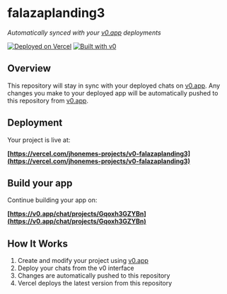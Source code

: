 # falazaplanding3

*Automatically synced with your [v0.app](https://v0.app) deployments*

[![Deployed on Vercel](https://img.shields.io/badge/Deployed%20on-Vercel-black?style=for-the-badge&logo=vercel)](https://vercel.com/jhonemes-projects/v0-falazaplanding3)
[![Built with v0](https://img.shields.io/badge/Built%20with-v0.app-black?style=for-the-badge)](https://v0.app/chat/projects/Gqoxh3GZYBn)

## Overview

This repository will stay in sync with your deployed chats on [v0.app](https://v0.app).
Any changes you make to your deployed app will be automatically pushed to this repository from [v0.app](https://v0.app).

## Deployment

Your project is live at:

**[https://vercel.com/jhonemes-projects/v0-falazaplanding3](https://vercel.com/jhonemes-projects/v0-falazaplanding3)**

## Build your app

Continue building your app on:

**[https://v0.app/chat/projects/Gqoxh3GZYBn](https://v0.app/chat/projects/Gqoxh3GZYBn)**

## How It Works

1. Create and modify your project using [v0.app](https://v0.app)
2. Deploy your chats from the v0 interface
3. Changes are automatically pushed to this repository
4. Vercel deploys the latest version from this repository

